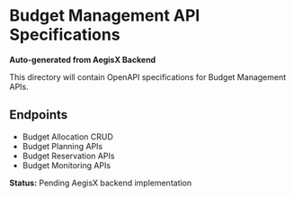 # Budget Management API Specifications

**Auto-generated from AegisX Backend**

This directory will contain OpenAPI specifications for Budget Management APIs.

## Endpoints

- Budget Allocation CRUD
- Budget Planning APIs  
- Budget Reservation APIs
- Budget Monitoring APIs

**Status:** Pending AegisX backend implementation
